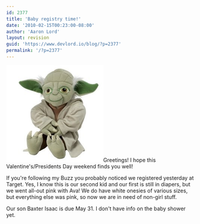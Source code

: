 ```yaml
---
id: 2377
title: 'Baby registry time!'
date: '2010-02-15T00:23:00-08:00'
author: 'Aaron Lord'
layout: revision
guid: 'https://www.devlord.io/blog/?p=2377'
permalink: '/?p=2377'
---
```


<p style="text-align:left;"><a href="/wp-content/uploads/2011/10/aaaadgt7gqeaaaaaajah4g.jpg"><img class="aligncenter" style="border-color:initial;border-style:initial;border-width:0;" src="/wp-content/uploads/2011/10/aaaadgt7gqeaaaaaajah4g.jpg?w=260" alt="" width="260" height="260" border="0" /></a>Greetings! I hope this Valentine's/Presidents Day weekend finds you well!</p>
If you're following my <span class="removed_link" title="http://www.google.com/buzz">Buzz</span> you probably noticed we <span class="removed_link" title="http://www.target.com/registry/baby/239KUC1QFAA9T/guestview">registered</span> yesterday at Target. Yes, I know this is our second kid and our first is still in diapers, but we went all-out pink with Ava! We do have white onesies of various sizes, but everything else was pink, so now we are in need of non-girl stuff.

Our son Baxter Isaac is due May 31. I don't have info on the baby shower yet.
<div class="blogger-post-footer"><img src="" alt="" width="1" height="1" /></div>